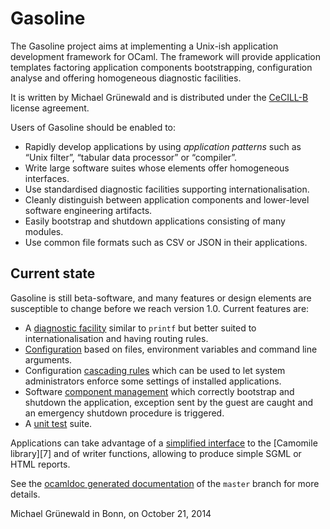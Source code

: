 # Gasoline

The Gasoline project aims at implementing a Unix-ish application
development framework for OCaml.  The framework will provide
application templates factoring application components bootstrapping,
configuration analyse and offering homogeneous diagnostic facilities.

It is written by Michael Grünewald and is distributed under the
[CeCILL-B][1] license agreement.

Users of Gasoline should be enabled to:

- Rapidly develop applications by using *application patterns* such as
  “Unix filter”, “tabular data processor” or “compiler”.
- Write large software suites whose elements offer homogeneous
  interfaces.
- Use standardised diagnostic facilities supporting
  internationalisation.
- Cleanly distinguish between application components and lower-level
  software engineering artifacts.
- Easily bootstrap and shutdown applications consisting of many
  modules.
- Use common file formats such as CSV or JSON in their applications.


## Current state

Gasoline is still beta-software, and many features or design elements
are susceptible to change before we reach version 1.0. Current
features are:

- A [diagnostic facility][2] similar to `printf` but better suited to
  internationalisation and having routing rules.
- [Configuration][3] based on files, environment variables and command
  line arguments.
- Configuration [cascading rules][4] which can be used to let system
  administrators enforce some settings of installed applications.
- Software [component management][5] which correctly bootstrap and
  shutdown the application, exception sent by the guest are caught and
  an emergency shutdown procedure is triggered.
- A [unit test][9] suite.

Applications can take advantage of a [simplified interface][6] to the
[Camomile library][7] and of writer functions, allowing to
produce simple SGML or HTML reports.

See the [ocamldoc generated documentation][8] of the `master` branch
for more details.


Michael Grünewald in Bonn, on October 21, 2014

   [1]: http://www.cecill.info/licences/Licence_CeCILL-B_V1-en.html
   [2]: wiki/DiagnosticFacility
   [3]: wiki/Configuration
   [4]: wiki/CascadingRules
   [5]: wiki/Component
   [6]: http://michipili.github.io/gasoline/reference/Unicode.html
   [8]: http://michipili.github.io/gasoline/reference/index.html
   [9]: wiki/UnitTesting

